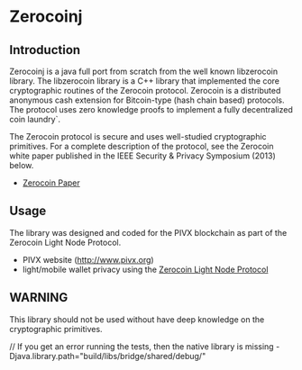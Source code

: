 # Zerocoinj

## Introduction

Zerocoinj is a java full port from scratch from the well known libzerocoin library.
The libzerocoin library is a C++ library that implemented the core cryptographic routines of the Zerocoin protocol. Zerocoin is a distributed anonymous cash extension for Bitcoin-type (hash chain based) protocols. The protocol uses zero knowledge proofs to implement a fully decentralized coin laundry`.

The Zerocoin protocol is secure and uses well-studied cryptographic primitives. For a complete description of the protocol, see the Zerocoin white paper published in the IEEE Security & Privacy Symposium (2013) below.

* [Zerocoin Paper](http://zerocoin.org/media/pdf/ZerocoinOakland.pdf)

## Usage

The library was designed and coded for the PIVX blockchain as part of the Zerocoin Light Node Protocol.

- PIVX website (http://www.pivx.org)
- light/mobile wallet privacy using the [Zerocoin Light Node Protocol](https://pivx.org/wp-content/uploads/2018/11/Zerocoin_Light_Node_Protocol.pdf)


## WARNING

This library should not be used without have deep knowledge on the cryptographic primitives.


// If you get an error running the tests, then the native library is missing
-Djava.library.path="build/libs/bridge/shared/debug/"
